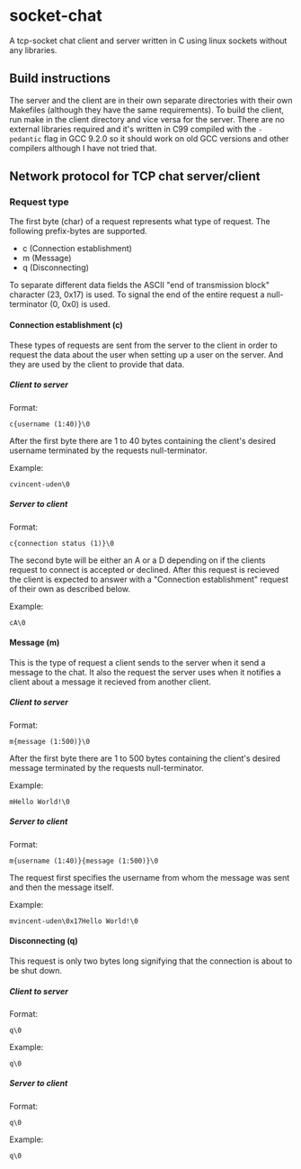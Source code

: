 # socket-chat
A tcp-socket chat client and server written in C using linux sockets without any libraries.

## Build instructions
The server and the client are in their own separate directories with their own Makefiles (although they have the same requirements). To build the client, run make in the client directory and vice versa for the server. There are no external libraries required and it's written in C99 compiled with the `-pedantic` flag in GCC 9.2.0 so it should work on old GCC versions and other compilers although I have not tried that.


## Network protocol for TCP chat server/client

### Request type
The first byte (char) of a request represents what type of request. The
following prefix-bytes are supported.
- c (Connection establishment)
- m (Message)
- q (Disconnecting)

To separate different data fields the ASCII "end of transmission block"
character (23, 0x17) is used. To signal the end of the entire request a
null-terminator (0, 0x0) is used.

#### Connection establishment (c)
These types of requests are sent from the server to the client in order to
request the data about the user when setting up a user on the server. And they
are used by the client to provide that data.

##### Client to server
Format:
```
c{username (1:40)}\0
```
After the first byte there are 1 to 40 bytes containing the client's desired
username terminated by the requests null-terminator.

Example:
```
cvincent-uden\0
```

##### Server to client
Format:
```
c{connection status (1)}\0
```
The second byte will be either an A or a D depending on if the clients request
to connect is accepted or declined. After this request is recieved the client
is expected to answer with a "Connection establishment" request of their own
as described below.

Example:
```
cA\0
```

#### Message (m)
This is the type of request a client sends to the server when it send a message
to the chat. It also the request the server uses when it notifies a client about
a message it recieved from another client.

##### Client to server
Format:
```
m{message (1:500)}\0
```
After the first byte there are 1 to 500 bytes containing the client's desired
message terminated by the requests null-terminator.

Example:
```
mHello World!\0
```

##### Server to client
Format:
```
m{username (1:40)}{message (1:500)}\0
```
The request first specifies the username from whom the message was sent and then
the message itself.

Example:
```
mvincent-uden\0x17Hello World!\0
```

#### Disconnecting (q)
This request is only two bytes long signifying that the connection is about to
be shut down.

##### Client to server
Format:
```
q\0
```

Example:
```
q\0
```

##### Server to client
Format:
```
q\0
```

Example:
```
q\0
```
